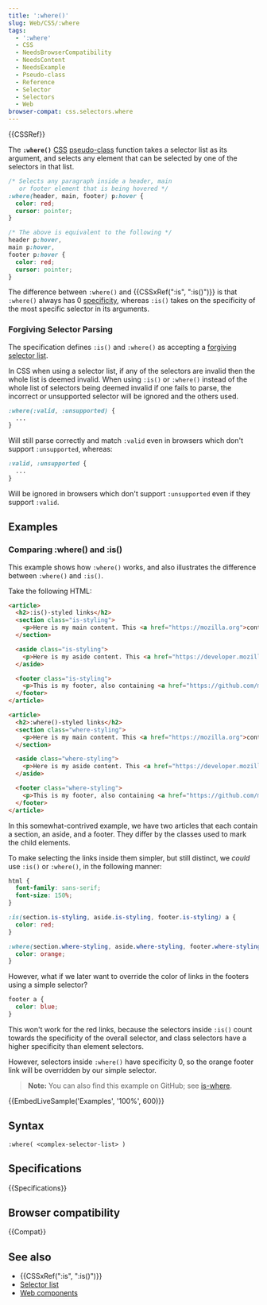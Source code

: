 ```yaml
---
title: ':where()'
slug: Web/CSS/:where
tags:
  - ':where'
  - CSS
  - NeedsBrowserCompatibility
  - NeedsContent
  - NeedsExample
  - Pseudo-class
  - Reference
  - Selector
  - Selectors
  - Web
browser-compat: css.selectors.where
---
```

{{CSSRef}}

The **`:where()`** [CSS](/en-US/docs/Web/CSS) [pseudo-class](/en-US/docs/Web/CSS/Pseudo-classes) function takes a selector list as its argument, and selects any element that can be selected by one of the selectors in that list.

```css
/* Selects any paragraph inside a header, main
   or footer element that is being hovered */
:where(header, main, footer) p:hover {
  color: red;
  cursor: pointer;
}

/* The above is equivalent to the following */
header p:hover,
main p:hover,
footer p:hover {
  color: red;
  cursor: pointer;
}
```

The difference between `:where()` and {{CSSxRef(":is", ":is()")}} is that `:where()` always has 0 [specificity](/en-US/docs/Web/CSS/Specificity), whereas `:is()` takes on the specificity of the most specific selector in its arguments.

### Forgiving Selector Parsing

The specification defines `:is()` and `:where()` as accepting a [forgiving selector list](https://drafts.csswg.org/selectors-4/#typedef-forgiving-selector-list).

In CSS when using a selector list, if any of the selectors are invalid then the whole list is deemed invalid. When using `:is()` or `:where()` instead of the whole list of selectors being deemed invalid if one fails to parse, the incorrect or unsupported selector will be ignored and the others used.

```css
:where(:valid, :unsupported) {
  ...
}
```

Will still parse correctly and match `:valid` even in browsers which don't support `:unsupported`, whereas:

```css
:valid, :unsupported {
  ...
}
```

Will be ignored in browsers which don't support `:unsupported` even if they support `:valid`.

## Examples

### Comparing :where() and :is()

This example shows how `:where()` works, and also illustrates the difference between `:where()` and `:is()`.

Take the following HTML:

```html
<article>
  <h2>:is()-styled links</h2>
  <section class="is-styling">
    <p>Here is my main content. This <a href="https://mozilla.org">contains a link</a>.</p>
  </section>

  <aside class="is-styling">
    <p>Here is my aside content. This <a href="https://developer.mozilla.org">also contains a link</a>.</p>
  </aside>

  <footer class="is-styling">
    <p>This is my footer, also containing <a href="https://github.com/mdn">a link</a>.</p>
  </footer>
</article>

<article>
  <h2>:where()-styled links</h2>
  <section class="where-styling">
    <p>Here is my main content. This <a href="https://mozilla.org">contains a link</a></p>.
  </section>

  <aside class="where-styling">
    <p>Here is my aside content. This <a href="https://developer.mozilla.org">also contains a link</a></p>.
  </aside>

  <footer class="where-styling">
    <p>This is my footer, also containing <a href="https://github.com/mdn">a link</a></p>.
  </footer>
</article>
```

In this somewhat-contrived example, we have two articles that each contain a section, an aside, and a footer. They differ by the classes used to mark the child elements.

To make selecting the links inside them simpler, but still distinct, we _could_ use `:is()` or `:where()`, in the following manner:

```css
html {
  font-family: sans-serif;
  font-size: 150%;
}

:is(section.is-styling, aside.is-styling, footer.is-styling) a {
  color: red;
}

:where(section.where-styling, aside.where-styling, footer.where-styling) a {
  color: orange;
}
```

However, what if we later want to override the color of links in the footers using a simple selector?

```css
footer a {
  color: blue;
}
```

This won't work for the red links, because the selectors inside `:is()` count towards the specificity of the overall selector, and class selectors have a higher specificity than element selectors.

However, selectors inside `:where()` have specificity 0, so the orange footer link will be overridden by our simple selector.

> **Note:** You can also find this example on GitHub; see [is-where](https://mdn.github.io/css-examples/is-where/).

{{EmbedLiveSample('Examples', '100%', 600)}}

## Syntax

```
:where( <complex-selector-list> )
```

## Specifications

{{Specifications}}

## Browser compatibility

{{Compat}}

## See also

- {{CSSxRef(":is", ":is()")}}
- [Selector list](/en-US/docs/Web/CSS/Selector_list)
- [Web components](/en-US/docs/Web/Web_Components)
